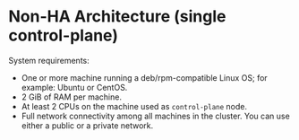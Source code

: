 # Non-HA Architecture (single control-plane)
System requirements:
- One or more machine running a deb/rpm-compatible Linux OS; for example: Ubuntu or CentOS.
- 2 GiB of RAM per machine.
- At least 2 CPUs on the machine used as `control-plane` node.
- Full network connectivity among all machines in the cluster. You can use either a public or a private network.